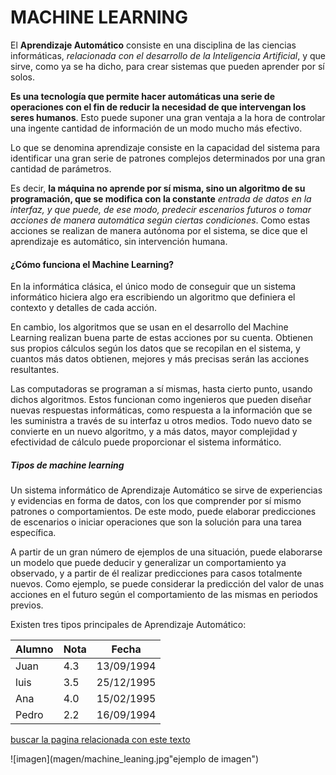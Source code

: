 # MACHINE LEARNING

El **Aprendizaje Automático** consiste en una disciplina de las ciencias informáticas, *relacionada con el desarrollo de la Inteligencia Artificial*, y que sirve, como ya se ha dicho, para crear sistemas que pueden aprender por sí solos.

**Es una tecnología que permite hacer automáticas una serie de operaciones con el fin de reducir la necesidad de que intervengan los seres humanos**. Esto puede suponer una gran ventaja a la hora de controlar una ingente cantidad de información de un modo mucho más efectivo.

Lo que se denomina aprendizaje consiste en la capacidad del sistema para identificar una gran serie de patrones complejos determinados por una gran cantidad de parámetros.

Es decir, **la máquina no aprende por sí misma, sino un algoritmo de su programación, que se modifica con la constante** *entrada de datos en la interfaz, y que puede, de ese modo, predecir escenarios futuros o tomar acciones de manera automática según ciertas condiciones*. Como estas acciones se realizan de manera autónoma por el sistema, se dice que el aprendizaje es automático, sin intervención humana.

#### ¿Cómo funciona el Machine Learning?

En la informática clásica, el único modo de conseguir que un sistema informático hiciera algo era escribiendo un algoritmo que definiera el contexto y detalles de cada acción.

En cambio, los algoritmos que se usan en el desarrollo del Machine Learning realizan buena parte de estas acciones por su cuenta. Obtienen sus propios cálculos según los datos que se recopilan en el sistema, y cuantos más datos obtienen, mejores y más precisas serán las acciones resultantes.

Las computadoras se programan a sí mismas, hasta cierto punto, usando dichos algoritmos. Estos funcionan como ingenieros que pueden diseñar nuevas respuestas informáticas, como respuesta a la información que se les suministra a través de su interfaz u otros medios. Todo nuevo dato se convierte en un nuevo algoritmo, y a más datos, mayor complejidad y efectividad de cálculo puede proporcionar el sistema informático.

##### Tipos de machine learning

Un sistema informático de Aprendizaje Automático se sirve de experiencias y evidencias en forma de datos, con los que comprender por sí mismo patrones o comportamientos. De este modo, puede elaborar predicciones de escenarios o iniciar operaciones que son la solución para una tarea específica.

A partir de un gran número de ejemplos de una situación, puede elaborarse un modelo que puede deducir y generalizar un comportamiento ya observado, y a partir de él realizar predicciones para casos totalmente nuevos. Como ejemplo, se puede considerar la predicción del valor de unas acciones en el futuro según el comportamiento de las mismas en periodos previos.

Existen tres tipos principales de Aprendizaje Automático:

Alumno|Nota|Fecha
---|---|---
Juan|4.3|13/09/1994
luis|3.5|25/12/1995
Ana|4.0|15/02/1995
Pedro|2.2|16/09/1994


[buscar la pagina relacionada con este texto](https://www.apd.es/que-es-machine-learning/)




![imagen](magen/machine_leaning.jpg"ejemplo de imagen")
